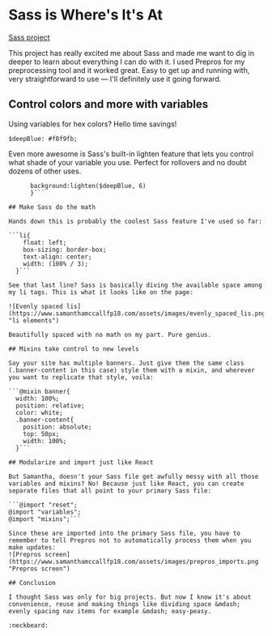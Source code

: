 # Sass is Where's It's At
[Sass project](https://green64.github.io/sass_project/)

This project has really excited me about Sass and made me want to dig in deeper to learn about everything I can do with it. I used Prepros for my preprocessing tool and it worked great. Easy to get up and running with, very straightforward to use &mdash; I'll definitely use it going forward. 

## Control colors and more with variables

Using variables for hex colors? Hello time savings!

```$deepBlue: #f8f9fb;```

Even more awesome is Sass's built-in lighten feature that lets you control what shade of your variable you use. Perfect for rollovers and no doubt dozens of other uses.

```&:hover{
      background:lighten($deepBlue, 6)
      }```

## Make Sass do the math

Hands down this is probably the coolest Sass feature I've used so far:

```li{
    float: left;
    box-sizing: border-box;
    text-align: center;
    width: (100% / 3);
  }```

See that last line? Sass is basically diving the available space among my li tags. This is what it looks like on the page:

![Evenly spaced lis](https://www.samanthamccallfp18.com/assets/images/evenly_spaced_lis.png "li elements")

Beautifully spaced with no math on my part. Pure genius.

## Mixins take control to new levels

Say your site has multiple banners. Just give them the same class (.banner-content in this case) style them with a mixin, and wherever you want to replicate that style, voila:

```@mixin banner{
  width: 100%;
  position: relative;
  color: white;
  .banner-content{
    position: absolute;
    top: 50px;
    width: 100%;
  }```

## Modularize and import just like React

But Samantha, doesn't your Sass file get awfully messy with all those variables and mixins? No! Because just like React, you can create separate files that all point to your primary Sass file:

```@import "reset";
@import "variables";
@import "mixins";```

Since these are imported into the primary Sass file, you have to remember to tell Prepros not to automatically process them when you make updates:
![Prepros screen](https://www.samanthamccallfp18.com/assets/images/prepros_imports.png "Prepros screen")

## Conclusion

I thought Sass was only for big projects. But now I know it's about convenience, reuse and making things like dividing space &mdash; evenly spacing nav items for example &mdash; easy-peasy.

:neckbeard:

